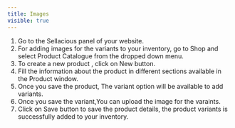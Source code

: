 ```yaml
---
title: Images
visible: true
---
```


1. Go to the Sellacious panel of your website.
2. For adding images for the variants to your inventory, go to Shop and select Product Catalogue from the dropped down menu.
3. To create a new product , click on New button.
4. Fill the information about the product in different sections available in the Product window.
5. Once you save the product, The variant option will be available to add variants.
6. Once you save the variant,You can upload the image for the varaints.
7. Click on Save button to save the product details, the product variants is successfully added to your inventory.
